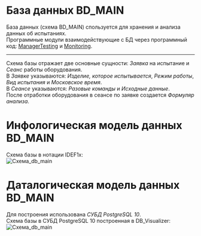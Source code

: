 # База данных BD_MAIN

База данных (схема BD_MAIN) спользуется для хранения и анализа данных об испытаниях.<br>
Программные модули взаимодействующие с БД через программный код: [ManagerTesting][1] и [Monitoring][2].<br>
***
Схема базы отражает две основные сущности: *Заявка* на испытание и *Сеанс* работы оборудования.<br>
В *Заявке* указываются: *Изделие, которое испытывается*, *Режим работы*, *Вид испытания* и *Московское время*.<br>
В *Сеансе* указываются: *Разовые команды* и *Исходные данные*.<br>
После отработки оборудования в сеансе по заявке создается *Формуляр анализа*.

# Инфологическая модель данных BD_MAIN
Схема базы в нотации IDEF1x:<br>
![Схема_db_main](https://i.pinimg.com/originals/99/e3/56/99e356e21c1277a69ca41e17e3a2957a.png)

# Даталогическая модель данных BD_MAIN
Для построения использована *СУБД PostgreSQL 10*.<br>
Схема базы в СУБД PostgreSQL 10 построенная в DB_Visualizer:<br>
![Схема_db_main](https://i.pinimg.com/originals/c8/5f/d9/c85fd930931e9d69b466ae6036e61a08.png)

[1]: https://github.com/libra581/ProjectEquipmentTesting/tree/main/ManagerTesting
[2]: https://github.com/libra581/ProjectEquipmentTesting/tree/main/Monitoring


